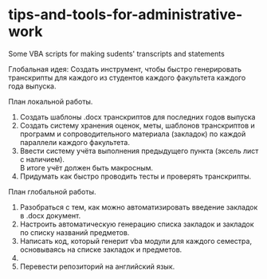 # tips-and-tools-for-administrative-work
Some VBA scripts for making sudents' transcripts and statements

Глобальная идея:
Создать инструмент, чтобы быстро генерировать транскрипты для каждого из студентов каждого факультета каждого года выпуска. 

План локальной работы.
1. Создать шаблоны .docx транскриптов для последних годов выпуска
2. Создать систему хранения оценок, меты, шаблонов транскриптов и программ и сопроводительного материала (закладок) по каждой параллели каждого факультета.
3. Ввести систему учёта выполнения предыдущего пункта (эксель лист с наличием).  
   В итоге учёт должен быть макросным.
4. Придумать как быстро проводить тесты и проверять транскрипты. 

План глобальной работы.
1. Разобраться с тем, как можно автоматизировать введение закладок в .docx документ.
2. Настроить автоматическую генерацию списка закладок и закладок по списку названий предметов. 
3. Написать код, который генерит vba модули для каждого семестра, основываясь на списке закладок и предметов.
4. 
0. Перевести репозиторий на английский язык. 




